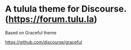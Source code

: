 # A tulula theme for Discourse. (https://forum.tulu.la)

Based on Graceful theme

https://github.com/discourse/graceful
